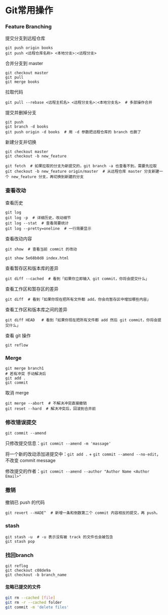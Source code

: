 # Git常用操作

### Feature Branching

提交分支到远程仓库

```shell
git push origin books
git push <远程仓库名称> <本地分支>:<远程分支>
```

合并分支到 master

```shell
git checkout master
git pull
git merge books
```

拉取代码

```shell
git pull --rebase <远程主机名> <远程分支名>:<本地分支名>  # 多部操作合并
```

提交并删掉分支

```shell
git push
git branch -d books
git push origin -d books  # 用 -d 参数把远程仓库的 branch 也删了
```

新建分支并切换

```shell
git checkout master
git checkout -b new_feature
```

```shell
git fetch  # 如果拉取的分支为新提交的，git branch -a 也查看不到，需要先拉取
git checkout -b new_feature origin/master  # 从远程仓库 master 分支新建一个 new_feature 分支，再切换到新建的分支
```

### 查看改动

查看历史

```shell
git log
git log -p  # 详细历史，改动细节
git log --stat  # 查看简要统计
git log --pretty=oneline  # 一行简要显示
```

查看改动内容

```shell
git show  # 查看当前 commit 的改动
```

```shell
git show 5e68b0d8 index.html
```

查看暂存区和版本库的差异

```shell
git diff --cached  # 看到「如果你立即输入 git commit，你将会提交什么」
```

查看工作区和暂存区的差异

```shell
git diff  # 看到「如果你现在把所有文件都 add，你会向暂存区中增加哪些内容」
```

查看工作区和版本库之间的差异

```shell
git diff HEAD   # 看到「如果你现在把所有文件都 add 然后 git commit，你将会提交什么」
```

查看 git 操作

```shell
git reflow
```

### Merge

```shell
git merge branch1
# 若有冲突 手动解决后
git add .
git commit
```

取消 merge

```shell
git merge --abort  # 不解决冲突直接撤销
git reset --hard  # 解决冲突后，回滚到合并前
```

### 修改错误提交

```shell
git commit --amend
```

只修改提交信息：`git commit --amend -m 'massage'`

将一个新的改动添加进提交中：`git add .` + `git commit --amend --no-edit`，不改变 commit message

修改提交的作者：`git commit --amend --author "Author Name <Author Email>"`

### 撤销

撤销已 push 的代码

```shell
git revert --HADE^  # 新增一条和倒数第二个 commit 内容相反的提交，再 push。
```

### stash

```shell
git stash -u  # -u 表示没有被 track 的文件也会被包含
git stash pop
```

### 找回branch

```shell
git reflog
git checkout c08de9a
git checkout -b branch_name
```

#### 忽略已提交的文件

```bash
git rm --cached [file]
git rm -r --cached folder
git commit -m 'delete files'
```

